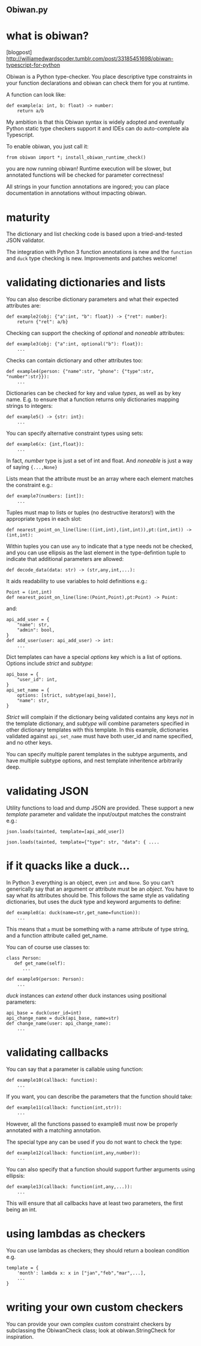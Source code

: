 Obiwan.py
---------

# what is obiwan?

[blogpost] http://williamedwardscoder.tumblr.com/post/33185451698/obiwan-typescript-for-python

Obiwan is a Python type-checker.  You place descriptive type constraints in your function declarations and obiwan can check them for you at runtime.

A function can look like:

    def example(a: int, b: float) -> number:
        return a/b

My ambition is that this Obiwan syntax is widely adopted and eventually Python static type checkers support it and IDEs can do auto-complete ala Typescript.

To enable obiwan, you just call it:

    from obiwan import *; install_obiwan_runtime_check()
    
you are now running obiwan!  Runtime execution will be slower, but annotated functions will be checked for parameter correctness!

All strings in your function annotations are ingored; you can place documentation in annotations without impacting obiwan.

# maturity

The dictionary and list checking code is based upon a tried-and-tested JSON validator.

The integration with Python 3 function annotations is new and the `function` and `duck` type checking is new.  Improvements and patches welcome!

# validating dictionaries and lists

You can also describe dictionary parameters and what their expected attributes are:

    def example2(obj: {"a":int, "b": float}) -> {"ret": number}:
        return {"ret": a/b}
        
Checking can support the checking of *optional* and *noneable* attributes:

    def example3(obj: {"a":int, optional("b"): float}):
        ...
        
Checks can contain dictionary and other attributes too:

    def example4(person: {"name":str, "phone": {"type":str, "number":str}}):
        ...
        
Dictionaries can be checked for key and value *types*, as well as by key name.  E.g. to ensure that a function returns only dictionaries mapping strings to integers:

    def example5() -> {str: int}:
        ...
        
You can specify alternative constraint types using sets:

    def example6(x: {int,float}):
        ...
        
In fact, *number* type is just a set of int and float.  And *noneable* is just a way of saying `{...,None}`

Lists mean that the attribute must be an array where each element matches the constraint e.g.:

    def example7(numbers: [int]):
        ...
        
Tuples must map to lists or tuples (no destructive iterators!) with the appropriate types in each slot:

    def nearest_point_on_line(line:((int,int),(int,int)),pt:(int,int)) -> (int,int):
    
Within tuples you can use `any` to indicate that a type needs not be checked, and you can use ellipsis as the last element in the type-defintion tuple to indicate that additional parameters are allowed:

    def decode_data(data: str) -> (str,any,int,...):
        
It aids readability to use variables to hold definitions e.g.:

    Point = (int,int)
    def nearest_point_on_line(line:(Point,Point),pt:Point) -> Point:

and:

    api_add_user = {
        "name": str,
        "admin": bool,
    }
    def add_user(user: api_add_user) -> int:
        ...
        
Dict templates can have a special *options* key which is a list of options.  Options include *strict* and *subtype*:

    api_base = {
        "user_id": int,
    }
    api_set_name = {
        options: [strict, subtype(api_base)],
        "name": str,
    }
    
*Strict* will complain if the dictionary being validated contains any keys *not* in the template dictionary, and *subtype* will combine parameters specified in other dictionary templates with this template.  In this example, dictionaries validated against `api_set_name` must have both user_id and name specified, and no other keys.

You can specify multiple parent templates in the subtype arguments, and have multiple subtype options, and nest template inheritence arbitrarily deep.

# validating JSON

Utility functions to load and dump JSON are provided.  These support a new *template* parameter and validate the input/output matches the constraint e.g.:

    json.loads(tainted, template=[api_add_user])
    
    json.loads(tainted, template={"type": str, "data": { ....
    
# if it quacks like a duck...

In Python 3 everything is an object, even `int` and `None`.  So you can't generically say that an argument or attribute must be an *object*.  You have to say what its attributes should be.  This follows the same style as validating dictionaries, but uses the *duck* type and keyword arguments to define:

    def example8(a: duck(name=str,get_name=function)):
        ...
        
This means that `a` must be something with a name attribute of type string, and a function attribute called get_name.

You can of course use classes to:

    class Person:
       def get_name(self):
          ...

    def example9(person: Person):
        ...
        
*duck* instances can *extend* other duck instances using positional parameters:

    api_base = duck(user_id=int)
    api_change_name = duck(api_base, name=str)
    def change_name(user: api_change_name):
        ...
        
# validating callbacks
        
You can say that a parameter is callable using function:

    def example10(callback: function):
        ...
        
If you want, you can describe the parameters that the function should take:

    def example11(callback: function(int,str)):
        ...
        
However, all the functions passed to example8 must now be properly annotated with a matching annotation.

The special type any can be used if you do not want to check the type:

    def example12(callback: function(int,any,number)):
        ...
        
You can also specify that a function should support further arguments using ellipsis:

    def example13(callback: function(int,any,...)):
        ...
        
This will ensure that all callbacks have at least two parameters, the first being an int.

# using lambdas as checkers

You can use lambdas as checkers; they should return a boolean condition e.g.

    template = {
        'month': lambda x: x in ["jan","feb","mar",...],
        ...
    }

# writing your own custom checkers
        
You can provide your own complex custom constraint checkers by subclassing the ObiwanCheck class; look at obiwan.StringCheck for inspiration.

